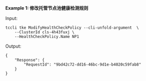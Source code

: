 **Example 1: 修改托管节点池健康检测规则**



Input: 

```
tccli tke ModifyHealthCheckPolicy --cli-unfold-argument  \
    --ClusterId cls-4h43fuxj \
    --HealthCheckPolicy.Name NP1
```

Output: 
```
{
    "Response": {
        "RequestId": "9bd42c72-dd16-46bc-9d1e-b4020c59fab8"
    }
}
```

